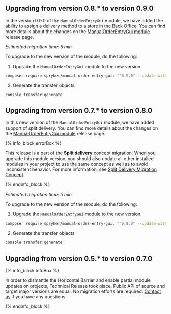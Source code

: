 ## Upgrading from version 0.8.* to version 0.9.0

In the version 0.9.0 of the `ManualOrderEntryGui` module, we have added the ability to assign a delivery method to a store in the Back Office. You can find more details about the changes on the [ManualOrderEntryGui module](https://github.com/spryker/manual-order-entry-gui/releases) release page.

*Estimated migration time: 5 min*

To upgrade to the new version of the module, do the following:

1. Upgrade the `ManualOrderEntryGui` module to the new version:

```bash
composer require spryker/manual-order-entry-gui: "^0.9.0" --update-with-dependencies
```

2. Generate the transfer objects:

```bash
console transfer:generate
```

## Upgrading from version 0.7.* to version 0.8.0

In this new version of the `ManualOrderEntryGui` module, we have added support of split delivery. You can find more details about the changes on the [ManualOrderEntryGui module](https://github.com/spryker/manual-order-entry-gui/releases) release page.

{% info_block errorBox %}

This release is a part of the **Split delivery** concept migration. When you upgrade this module version, you should also update all other installed modules in your project to use the same concept as well as to avoid inconsistent behavior. For more information, see [Split Delivery Migration Concept](/docs/pbc/all/order-management-system/{{site.version}}/base-shop/install-and-upgrade/split-delivery-migration-concept.html).

{% endinfo_block %}

*Estimated migration time: 5 min*

To upgrade to the new version of the module, do the following:

1. Upgrade the `ManualOrderEntryGui` module to the new version:

```bash
composer require spryker/manual-order-entry-gui: "^0.8.0" --update-with-dependencies
```

2. Generate the transfer objects:

```bash
console transfer:generate
```

## Upgrading from version 0.5.* to version 0.7.0

{% info_block infoBox %}

In order to dismantle the Horizontal Barrier and enable partial module updates on projects, Technical Release took place. Public API of source and target major versions are equal. No migration efforts are required. [Contact us](https://spryker.com/en/support/) if you have any questions.

{% endinfo_block %}
